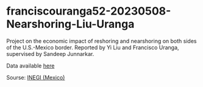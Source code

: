 # franciscouranga52-20230508-Nearshoring-Liu-Uranga
Project on the economic impact of reshoring and nearshoring on both sides of the U.S.-Mexico border. Reported by Yi Liu and Francisco Uranga, supervised by Sandeep Junnarkar.

Data available [here](https://drive.google.com/drive/folders/18n6b_GtnB--IV-MfSQsNmnC6cSi4Kef4?usp=share_link)

Sourse: [INEGI (Mexico)](https://www.inegi.org.mx/app/indicadores/?tm=0&t=1010#D1010)
